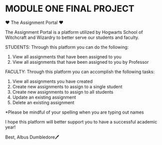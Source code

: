 MODULE ONE FINAL PROJECT
=======================
❤️ The Assignment Portal ❤️

The Assignment Portal is a platform utilized by Hogwarts School of Witchcraft and Wizardry to better serve our students and faculty. 

STUDENTS:
Through this platform you can do the following:
1) View all assignments that have been assigned to you 
2) View all assignments that have been assigned to you by Professor 

FACULTY:
Through this platform you can accomplish the following tasks:
1) View all assignments you have created
2) Create new assignments to assign to a single student
3) Create new assignments to assign to all students
4) Update an existing assignment
5) Delete an existing assignment 

*Please be mindful of your spelling when you are typing out names

I hope this platform will better support you to have a successful academic year!

Best, 
Albus Dumbledore🖊